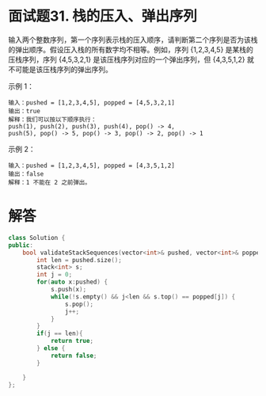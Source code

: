 # 面试题31. 栈的压入、弹出序列

输入两个整数序列，第一个序列表示栈的压入顺序，请判断第二个序列是否为该栈的弹出顺序。假设压入栈的所有数字均不相等。例如，序列 {1,2,3,4,5} 是某栈的压栈序列，序列 {4,5,3,2,1} 是该压栈序列对应的一个弹出序列，但 {4,3,5,1,2} 就不可能是该压栈序列的弹出序列。

 

示例 1：
```
输入：pushed = [1,2,3,4,5], popped = [4,5,3,2,1]
输出：true
解释：我们可以按以下顺序执行：
push(1), push(2), push(3), push(4), pop() -> 4,
push(5), pop() -> 5, pop() -> 3, pop() -> 2, pop() -> 1
```

示例 2：
```
输入：pushed = [1,2,3,4,5], popped = [4,3,5,1,2]
输出：false
解释：1 不能在 2 之前弹出。
```

# 解答

```C++
class Solution {
public:
    bool validateStackSequences(vector<int>& pushed, vector<int>& popped) {
        int len = pushed.size();
        stack<int> s;
        int j = 0;
        for(auto x:pushed) {
            s.push(x);
            while(!s.empty() && j<len && s.top() == popped[j]) {
                s.pop();
                j++;
            }
        }
        if(j == len){
            return true;
        } else {
            return false;
        }

    }
};
```
 

